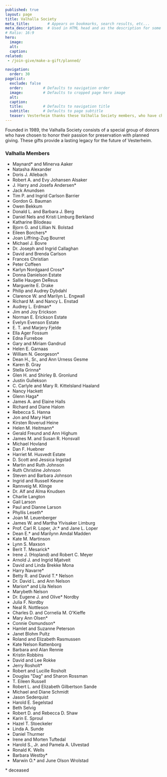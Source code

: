 ```yaml
---
published: true
layout: page
title: Valhalla Society
meta_title:        # Appears on bookmarks, search results, etc...
meta_description:  # Used in HTML head and as the description for some search engines
# Ratio: 16:9 
hero:
  image:
  alt:
  caption:
related:
 - /join-give/make-a-gift/planned/

navigation:
  order: 30
pagelist:
  exclude: false
  order:         # Defaults to navigation order  
  image:         # Defaults to cropped page hero image
  alt:
  caption:
  title:         # Defaults to navigation title
  subtitle:      # Defaults to page subtitle
  teaser: Vesterheim thanks these Valhalla Society members, who have chosen to honor their passion for preservation with planned giving.
---
```

Founded in 1989, the Valhalla Society consists of a special group of donors who have chosen to honor their passion for preservation with planned giving. These gifts provide a lasting legacy for the future of Vesterheim.  

### Valhalla Members

- Maynard* and Minerva Aaker
- Natasha Alexander
- Doris J. Allebach
- Robert A. and Evy Johansen Alsaker
- J. Harry and Josefa Andersen*
- Jack Anundsen
- Tim P. and Ingrid Carlson Barrier
- Gordon G. Bauman
- Owen Bekkum
- Donald L. and Barbara J. Berg
- Daniel Nels and Kristi Limburg Berkland
- Katharine Bilodeau
- Bjorn G. and Lillian N. Bolstad
- Eileen Borchers*
- Joan Liffring-Zug Bourret
- Michael J. Bovre
- Dr. Joseph and Ingrid Callaghan
- David and Brenda Carlson
- Frances Christian
- Peter Coffeen
- Karlyn Nordgaard Cross*
- Donna Danielson Estate
- Sallie Haugen DeReus
- Marguerite E. Drake
- Philip and Audrey Dybdahl
- Clarence W. and Marilyn L. Engwall
- Richard M. and Nancy L. Enstad
- Audrey L. Erdman*
- Jim and Joy Erickson
- Norman E. Erickson Estate
- Evelyn Evenson Estate
- E. T. and Marjery Fjelde
- Ella Ager Fossum
- Edna Furreboe
- Gary and Miriam Gandrud
- Helen E. Garnaas
- William N. Georgeson*
- Dean H., Sr., and Ann Urness Gesme
- Karen B. Gray
- Stella Grinna*
- Glen H. and Shirley B. Gronlund
- Justin Gullekson
- C. Carlyle and Mary R. Kittelsland Haaland
- Nancy Hackett
- Glenn Haga*
- James A. and Elaine Halls
- Richard and Diane Halom
- Rebecca S. Hanna
- Jon and Mary Hart
- Kirsten Roverud Heine
- Helen M. Heitmann*
- Gerald Freund and Ann Highum
- James M. and Susan R. Honsvall
- Michael Hovland
- Dan F. Huebner
- Harriet M. Husvedt Estate
- D. Scott and Jessica Ingstad
- Martin and Ruth Johnson
- Ruth Christine Johnson
- Steven and Barbara Johnson
- Ingrid and Russell Keune
- Rannveig M. Klinge
- Dr. Alf and Alma Knudsen
- Charlie Langton
- Gail Larson
- Paul and Dianne Larson
- Phyllis Leseth*
- Joan M. Leuenberger
- James W. and Martha Ylvisaker Limburg
- Prof. Carl R. Loper, Jr.* and Jane L. Loper
- Dean E.* and Marilynn Amdal Madden
- Kate M. Martinson
- Lynn S. Maxson
- Berit T. Mesarick*
- Irene J. (Hopland) and Robert C. Meyer
- Arnold J. and Ingrid Mjatveit
- David and Linda Brekke Mona
- Harry Navarre*
- Betty R. and David T.* Nelson
- Dr. David L. and Ann Nelson
- Marion* and Lila Nelson
- Marybeth Nelson
- Dr. Eugene J. and Olive* Nordby
- Julia F. Nordby
- Neal R. Nottleson
- Charles D. and Cornelia M. O'Kieffe
- Mary Ann Olsen*
- Connie Osmundson*
- Hamlet and Suzanne Peterson
- Janet Blohm Pultz
- Roland and Elizabeth Rasmussen
- Kate Nelson Rattenborg
- Barbara and Alan Rennie
- Kristin Robbins
- David and Lee Rokke
- Jerry Rosholt*
- Robert and Lucille Rosholt
- Douglas "Dag" and Sharon Rossman
- T. Eileen Russell
- Robert L. and Elizabeth Gilbertson Sande
- Michael and Diane Schmidt
- Jason Sederquist
- Harold E. Segelstad
- Beth Selvig
- Robert D. and Rebecca D. Shaw
- Karin E. Sproul
- Hazel T. Stoeckeler
- Linda A. Sunde
- Daniel Thurmer
- Irene and Morten Tuftedal
- Harold S., Jr. and Pamela A. Ulvestad
- Ronald K. Wells
- Barbara Westby*
- Marwin O.* and June Olson Wrolstad

\* deceased